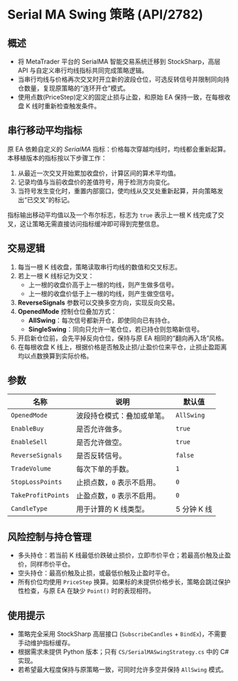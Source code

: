 # Serial MA Swing 策略 (API/2782)

## 概述
- 将 MetaTrader 平台的 SerialMA 智能交易系统迁移到 StockSharp，高层 API 与自定义串行均线指标共同完成策略逻辑。
- 当串行均线与价格再次交叉时开立新的波段仓位，可选反转信号并限制同向持仓数量，复现原策略的“连环开仓”模式。
- 使用点数(PriceStep)定义的固定止损与止盈，和原始 EA 保持一致，在每根收盘 K 线时重新检查触发条件。

## 串行移动平均指标
原 EA 依赖自定义的 *SerialMA* 指标：价格每次穿越均线时，均线都会重新起算。本移植版本的指标按以下步骤工作：
1. 从最近一次交叉开始累加收盘价，计算区间的算术平均值。
2. 记录均值与当前收盘价的差值符号，用于检测方向变化。
3. 当符号发生变化时，重置内部窗口，使均线从交叉处重新起算，并向策略发出“已交叉”的标记。

指标输出移动平均值以及一个布尔标志，标志为 `true` 表示上一根 K 线完成了交叉，这让策略无需直接访问指标缓冲即可得到完整信息。

## 交易逻辑
1. 每当一根 K 线收盘，策略读取串行均线的数值和交叉标志。
2. 若上一根 K 线标记为交叉：
   - 上一根的收盘价高于上一根的均线，则产生做多信号。
   - 上一根的收盘价低于上一根的均线，则产生做空信号。
3. **ReverseSignals** 参数可以交换多空方向，实现反向交易。
4. **OpenedMode** 控制仓位叠加方式：
   - **AllSwing**：每次信号都新开仓，即使同向已有持仓。
   - **SingleSwing**：同向只允许一笔仓位，若已持仓则忽略新信号。
5. 开启新仓位前，会先平掉反向仓位，保持与原 EA 相同的“翻向再入场”风格。
6. 在每根收盘 K 线上，根据价格是否触及止损/止盈价位来平仓，止损止盈距离均以点数换算到实际价格。

## 参数
| 名称 | 说明 | 默认值 |
| --- | --- | --- |
| `OpenedMode` | 波段持仓模式：叠加或单笔。 | `AllSwing` |
| `EnableBuy` | 是否允许做多。 | `true` |
| `EnableSell` | 是否允许做空。 | `true` |
| `ReverseSignals` | 是否反转信号。 | `false` |
| `TradeVolume` | 每次下单的手数。 | `1` |
| `StopLossPoints` | 止损点数，`0` 表示不启用。 | `0` |
| `TakeProfitPoints` | 止盈点数，`0` 表示不启用。 | `0` |
| `CandleType` | 用于计算的 K 线类型。 | 5 分钟 K 线 |

## 风险控制与持仓管理
- 多头持仓：若当前 K 线最低价跌破止损价，立即市价平仓；若最高价触及止盈价，同样市价平仓。
- 空头持仓：最高价触及止损，或最低价触及止盈时平仓。
- 所有价位均使用 `PriceStep` 换算。如果标的未提供价格步长，策略会跳过保护性检查，与原 EA 在缺少 `Point()` 时的表现相符。

## 使用提示
- 策略完全采用 StockSharp 高层接口 (`SubscribeCandles` + `BindEx`)，不需要手动维护指标缓存。
- 根据需求未提供 Python 版本；只有 `CS/SerialMASwingStrategy.cs` 中的 C# 实现。
- 若希望最大程度保持与原策略一致，可同时允许多空并保持 `AllSwing` 模式。
